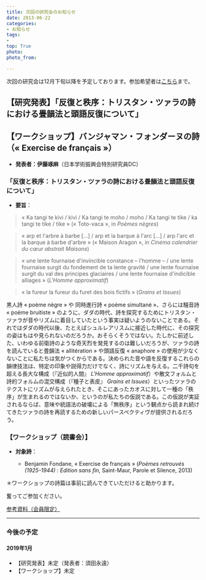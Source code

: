 ```yaml
---
title: 次回の研究会のお知らせ
date: 2013-06-22
categories:
- お知らせ
tags: 
- 
top: True
photo: 
photo_from: 

---
```


次回の研究会は12月下旬以降を予定しております。参加希望者は[こちら](/contact/)まで。


## 【研究発表】「反復と秩序：トリスタン・ツァラの詩における畳韻法と頭語反復について」

## 【ワークショップ】バンジャマン・フォンダーヌの詩（« Exercise de français »）

- **発表者：伊藤琢麻**（日本学術振興会特別研究員DC）

<!--more-->

### 「反復と秩序：トリスタン・ツァラの詩における畳韻法と頭語反復について」



- **要旨**：

> « Ka tangi te kivi / kivi / Ka tangi te moho / moho / Ka tangi te tike / ka tangi te tike / tike » (« Toto-vaca », in *Poèmes nègres*)

> « arp et l'arbre à barbe […] / arp et la barque à l'arc […] / arp l'arc et la barque à barbe d'arbre » (« Maison Aragon », in *Cinéma calendrier du cœur abstrait Maisons*)

> « une lente fournaise d'invincible constance – l'homme – / une lente fournaise surgit du fondement de ta lente gravité / une lente fournaise surgit du val des principes glaciaires / une lente fournaise d'indicible alliages » (*L'Homme approximatif*)

> « la fureur la fureur du furet des bois fictifs » (*Grains et Issues*)

黒人詩 « poème nègre » や 同時進行詩 « poème simultané »、さらには騒音詩 « poème bruitiste » のように、ダダの時代、詩を探究するためにトリスタン・ツァラが音やリズムに着目していたという事実は疑いようのないことである。それではダダの時代以後、たとえばシュルレアリスムに接近した時代に、その探究の姿はもはや見られないのだろうか。おそらくそうではない。たしかに前述した、いわゆる前衛詩のような奇天烈を発見するのは難しいだろうが、ツァラの詩を読んでいると畳韻法 « allitération » や頭語反復 « anaphore » の使用が少なくないことに私たちは気がつくからである。決められた音や語を反復するこれらの韻律技法は、特定の印象や説得力だけでなく、詩にリズムを与える。二千詩句を超える長大な構成（『近似的人間』 *L'Homme approximatif*）や散文フォルムと詩的フォルムの混交構成（『種子と表皮』 *Grains et Issues*）といったツァラのテクストにリズムが与えられたとき、そこにあったカオスに対して一種の「秩序」が生まれるのではないか、というのが私たちの仮説である。この仮説が実証されるならば、意味や統語法の破壊による「無秩序」という観点から読まれ続けてきたツァラの詩を再読するための新しいパースペクティヴが提供されるだろう。

### 【ワークショップ（読書会）】

- **対象詩**：

	- Benjamin Fondane, « Exercise de français » (*Poèmes retrouvés (1925-1944) : Edition sans fin*, Saint-Maur, Parole et Silence, 2013)

＊ワークショップの詩篇は事前に読んできていただけると助かります。

奮ってご参加ください。

[参考資料（会員限定）](https://groups.google.com/forum/#!topic/poesiecontemporaine/X7-8lIJuvSA)

---

### 今後の予定

#### 2019年1月

- 【研究発表】未定（発表者：須田永遠）
- 【ワークショップ】未定
